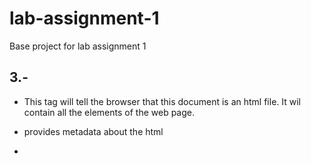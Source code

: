 # lab-assignment-1
Base project for lab assignment 1

## 3.- 

- <html> This tag will tell the browser that this document is an html file. It wil contain all the elements of the web page. 

  

- <meta> provides metadata about the html 

- <title> Defines the title of the web page (seen in the tabs of the browser) 

- <head> Contains metadata about the web page. For this instance, it contains the meta for the title of the web page. 

- <body> Contains everything that is contained inside de web page itself (it’s visible structure) 

- <table> Its a table that contains information, in this case we have a table of tables for displaying the posts.   

	- <tbody> >> It's the same a <body> but used inside a <table>     

	- <tr> >> defines a row inside a <table> 

	- <t> >> defines a data cell inside a table 

- <center> Makes the content inside it to be centered. 

- <script> Used to define a client-side script, we can see how it's defining the javascript script that has downloaded in the tab "Sources". 

- <br> Creates a line break. 

- <a> Used to display links with an url. 

- <link> Used to link between document and external resources. In this case it is used to link with the css stylesheet. 

- <span> This tag is mainly used for styling purposes. Here we can see how it uses a class for displaying the numbers of the posts. 

- <img> This tag is used to display images. We see how it uses the as src the image "s.gif".   

 

## 4.- 

"news": It is the actual HTML code of the web page 

"hn.js?l5tAIWmXzZHSLuT8X9aW": It's the javascript code used in the web page 

"news.css?l5tAIWmXzZHSLuT8X9aW": It's the CSS code used in the web page (used to give format to the web page) 

"grayarrow.gif": image used next to the title of each post as a voting button.  

"s.gif": image used bellow the 'more' button.  

"y18.gif": It is the icon used in the top left side of the web page 



## 5.-

XHR acronym for XMLHttpRequest. Its purpose is to request data from a web server. It allows to update the web page without having to reload the entire page. It can request and receive data from a server after the page has loaded. 

 

For this web page though It didn’t download anything with XHR type. The types found in the network tab were ["document", "gif", "script" and "stylesheet"] 


## 6.-  

Certificate emitted by COMODO CA Limited 

Expires on August 21, 2019 

 

